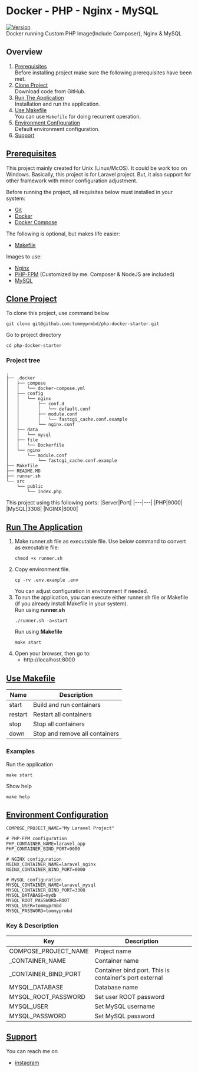 # Docker - PHP - Nginx - MySQL 
[![Version](https://badge.fury.io/gh/tommyprmbd/php-docker-starter.svg)](https://badge.fury.io/gh/tommyprmbd/php-docker-starter)
<br />
Docker running Custom PHP Image(Include Composer), Nginx & MySQL

## Overview
1. [Prerequisites](#section-prerequisites)<br />
    Before installing project make sure the following prerequisites have been met.
2. [Clone Project](#section-clone)<br />
    Download code from GitHub.
3. [Run The Application](#section-install)<br />
    Installation and run the application.
4. [Use Makefile](#section-makefile)<br />
    You can use ```Makefile``` for doing recurrent operation.
5. [Environment Configuration](#section-environment)<br />
    Default environment configuration.
6. [Support](#section-support)

## [Prerequisites](#section-prerequisites)
This project mainly created for Unix (Linux/McOS). It could be work too on Windows. Basically, this project is for Laravel project. But, it also support for other framework with minor configuration adjustment.

Before running the project, all requisites below must installed in your system:
- [Git](https://git-scm.com/)
- [Docker](https://docs.docker.com/engine/install/)
- [Docker Compose](https://docs.docker.com/compose/install/)

The following is optional, but makes life easier:
- [Makefile](https://itslinuxfoss.com/install-make-ubuntu-22-04/)

Images to use:
- [Nginx](https://www.nginx.com/)
- [PHP-FPM](https://hub.docker.com/repository/docker/tommyprmbd/php8.3/general) (Customized by me. Composer & NodeJS are included)
- [MySQL](https://www.mysql.com/)

## [Clone Project](#section-clone)
To clone this project, use command below
```shell
git clone git@github.com:tommyprmbd/php-docker-starter.git
```
Go to project directory
```shell
cd php-docker-starter
``` 
### Project tree
```
.
├── .docker
│   ├── compose
│   │   └── docker-compose.yml
│   ├── config
│   │   └── nginx
│   │       ├── conf.d
│   │       │   └── default.conf
│   │       ├── module.conf
│   │       │   └── fastcgi_cache.conf.example
│   │       └── nginx.conf
│   ├── data
│   │   └── mysql
│   ├── file
│   │   └── Dockerfile
│   └── nginx
│       └── module.conf
│           └── fastcgi_cache.conf.example
├── Makefile
├── README.MD
├── runner.sh
└── src
    └── public
        └── index.php
```
This project using this following ports:
|Server|Port|
|---|---|
|PHP|9000|
|MySQL|3308|
|NGINX|8000|

## [Run The Application](#section-install)
1. Make runner.sh file as executable file. Use below command to convert as executable file:
    ```shell
    chmod +x runner.sh
    ```
2. Copy environment file.
    ```shell
    cp -rv .env.example .env
    ```
    You can adjust configuration in environment if needed.
3. To run the application, you can execute either runner.sh file or Makefile (if you already install Makefile in your system).<br />
    Run using **runner.sh**
    ```shell
    ./runner.sh -a=start
    ```
    Run using **Makefile**
    ```shell
    make start
    ```
4. Open your browser, then go to:
    - http://localhost:8000

## [Use Makefile](#section-makefile)
|Name|Description|
|---|---|
|start|Build and run containers|
|restart|Restart all containers|
|stop|Stop all containers|
|down|Stop and remove all containers|
### Examples
Run the application
```shell
make start
```
Show help
```shell
make help
```

## [Environment Configuration](#section-environment)
```shell
COMPOSE_PROJECT_NAME="My Laravel Project"

# PHP-FPM configuration
PHP_CONTAINER_NAME=laravel_app
PHP_CONTAINER_BIND_PORT=9000

# NGINX configuration
NGINX_CONTAINER_NAME=laravel_nginx
NGINX_CONTAINER_BIND_PORT=8000

# MySQL configuration
MYSQL_CONTAINER_NAME=laravel_mysql
MYSQL_CONTAINER_BIND_PORT=3308
MYSQL_DATABASE=mydb
MYSQL_ROOT_PASSWORD=ROOT
MYSQL_USER=tommyprmbd
MYSQL_PASSWORD=tommyprmbd
```
### Key & Description
|Key|Description|
|---|---|
|COMPOSE_PROJECT_NAME|Project name|
| _CONTAINER_NAME|Container name|
| _CONTAINER_BIND_PORT|Container bind port. This is container's port external|
| MYSQL_DATABASE|Database name|
| MYSQL_ROOT_PASSWORD|Set user ROOT password|
| MYSQL_USER|Set MySQL username|
| MYSQL_PASSWORD|Set MySQL password|

## [Support](#section-support)
You can reach me on 
- [instagram](https://www.instagram.com/tommyprmbd)